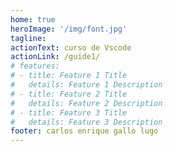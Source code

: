 ```yaml
---
home: true
heroImage: '/img/font.jpg'
tagline:
actionText: curso de Vscode
actionLink: /guide1/
# features:
# - title: Feature 1 Title
#   details: Feature 1 Description
# - title: Feature 2 Title
#   details: Feature 2 Description
# - title: Feature 3 Title
#   details: Feature 3 Description
footer: carlos enrique gallo lugo
---
```

